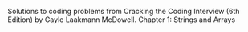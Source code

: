 Solutions to coding problems from Cracking the Coding Interview (6th Edition) by Gayle Laakmann McDowell.
Chapter 1: Strings and Arrays
